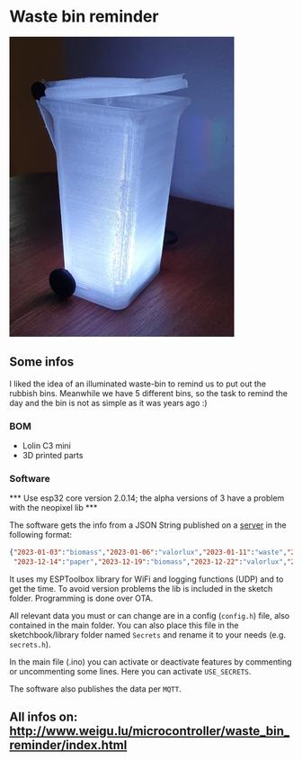 # Waste bin reminder

![waste bin reminder](png/waste_bin_400_v.png "waste bin reminder")

## Some infos

I liked the idea of an illuminated waste-bin to remind us to put out the rubbish bins. Meanwhile we have 5 different bins, so the task to remind the day and the bin is not as simple as it was years ago :)

### BOM

- Lolin C3 mini
- 3D printed parts

### Software

*** Use esp32 core version 2.0.14; the alpha versions of 3 have a problem with the neopixel lib ***

The software gets the info from a JSON String published on a [server](https://www.weigu.lu/waste_collection/index.php) in the following format:

```JSON
{"2023-01-03":"biomass","2023-01-06":"valorlux","2023-01-11":"waste","2023-01-12":"paper",
 "2023-12-14":"paper","2023-12-19":"biomass","2023-12-22":"valorlux","2023-12-27":"waste"}
```

It uses my ESPToolbox library for WiFi and logging functions (UDP) and to get the time. To avoid version problems the lib is included in the sketch folder. Programming is done over OTA.

All relevant data you must or can change are in a config (`config.h`) file, also contained in the main folder. You can also place this file in the sketchbook/library folder named `Secrets` and rename it to your needs (e.g. `secrets.h`).

In the main file (.ino) you can activate or deactivate features by commenting or uncommenting some lines. Here you can activate `USE_SECRETS`.

The software also publishes the data per `MQTT`.


## All infos on: <http://www.weigu.lu/microcontroller/waste_bin_reminder/index.html>
